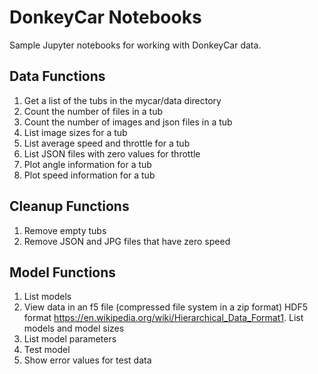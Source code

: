 # DonkeyCar Notebooks

Sample Jupyter notebooks for working with DonkeyCar data.

## Data Functions
1. Get a list of the tubs in the mycar/data directory
1. Count the number of files in a tub
2. Count the number of images and json files in a tub
1. List image sizes for a tub
1. List average speed and throttle for a tub
1. List JSON files with zero values for throttle
1. Plot angle information for a tub
1. Plot speed information for a tub

## Cleanup Functions
1. Remove empty tubs
1. Remove JSON and JPG files that have zero speed

## Model Functions
1. List models
1. View data in an f5 file (compressed file system in a zip format) HDF5 format https://en.wikipedia.org/wiki/Hierarchical_Data_Format1. List models and model sizes
1. List model parameters
1. Test model
1. Show error values for test data


